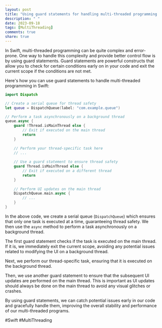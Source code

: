 ```yaml
---
layout: post
title: "Using guard statements for handling multi-threaded programming in Swift"
description: " "
date: 2023-09-18
tags: [MultiThreading]
comments: true
share: true
---
```


In Swift, multi-threaded programming can be quite complex and error-prone. One way to handle this complexity and provide better control flow is by using guard statements. Guard statements are powerful constructs that allow you to check for certain conditions early on in your code and exit the current scope if the conditions are not met. 

Here's how you can use guard statements to handle multi-threaded programming in Swift:

```swift
import Dispatch

// Create a serial queue for thread safety
let queue = DispatchQueue(label: "com.example.queue")

// Perform a task asynchronously on a background thread
queue.async {
    guard !Thread.isMainThread else {
        // Exit if executed on the main thread
        return
    }
    
    // Perform your thread-specific task here
    // ...
    
    // Use a guard statement to ensure thread safety
    guard Thread.isMainThread else {
        // Exit if executed on a different thread
        return
    }
    
    // Perform UI updates on the main thread
    DispatchQueue.main.async {
        // ...
    }
}
```

In the above code, we create a serial queue (`DispatchQueue`) which ensures that only one task is executed at a time, guaranteeing thread safety. We then use the `async` method to perform a task asynchronously on a background thread.

The first guard statement checks if the task is executed on the main thread. If it is, we immediately exit the current scope, avoiding any potential issues related to modifying the UI on a background thread.

Next, we perform our thread-specific task, ensuring that it is executed on the background thread.

Then, we use another guard statement to ensure that the subsequent UI updates are performed on the main thread. This is important as UI updates should always be done on the main thread to avoid any visual glitches or crashes.

By using guard statements, we can catch potential issues early in our code and gracefully handle them, improving the overall stability and performance of our multi-threaded programs.

#Swift #MultiThreading